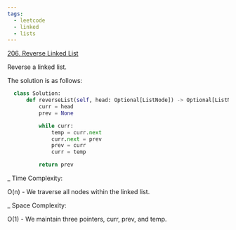 ```yaml
---
tags:
  - leetcode
  - linked
  - lists
---
```


<a href="https://leetcode.com/problems/reverse-linked-list/">206. Reverse Linked
List</a>

Reverse a linked list.

The solution is as follows:

```python
  class Solution:
      def reverseList(self, head: Optional[ListNode]) -> Optional[ListNode]:
          curr = head
          prev = None

          while curr:
              temp = curr.next
              curr.next = prev
              prev = curr
              curr = temp

          return prev
```

\_ Time Complexity:

O(n) - We traverse all nodes within the linked list.

\_ Space Complexity:

O(1) - We maintain three pointers, curr, prev, and temp.

